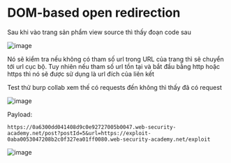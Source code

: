 # DOM-based open redirection

Sau khi vào trang sản phẩm view source thì thấy đoạn code sau

![image](https://user-images.githubusercontent.com/68894302/175653801-47840073-ea14-4eb7-b921-92c25cd65364.png)

Nó sẽ kiểm tra nếu không có tham số url trong URL của trang thì sẽ chuyển tới url cục bộ. Tuy nhiên nếu tham số url tồn tại và bắt đầu bằng http hoặc https thì nó sẽ được sử dụng là url đích của liên kết

Test thử burp collab xem thế có requests đến không thì thấy đã có request

![image](https://user-images.githubusercontent.com/68894302/175655883-fedfbf14-9a1e-4bcb-b779-2e674479be65.png)

Payload:
```
https://0a6300dd041408d9c0e92727005b0047.web-security-academy.net/post?postId=5&url=https://exploit-0aba0053047208b2c0f327ea01ff0080.web-security-academy.net/exploit
```

![image](https://user-images.githubusercontent.com/68894302/175656169-d302cd6e-8a87-4f01-9b0b-bffaf7b3ae88.png)